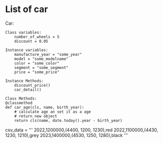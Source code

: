 # List of car

Car:

    Class variables:
        number_of_wheels = 5
        discount = 0.05

    Instance variables:
        manufacture_year = "some_year"
        model = "some_modelname"
        color = "some_color"
        segment = "some_segment"
        price = "some_price"

    Instance Methods:
        discount_price()
        car_detail()

    Class Methods:
    @classmethod
    def car_age(cls, name, birth_year):
        # calculate age an set it as a age
        # return new object
        return cls(name, date.today().year - birth_year)



csv_data = '''
2022,1200000,(4400, 1200, 1230),red
2022,1100000,(4430, 1230, 1210),grey
2023,1400000,(4530, 1250, 1280),black
'''